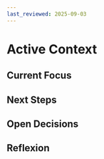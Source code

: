 ```yaml
---
last_reviewed: 2025-09-03
---
```


# Active Context

## Current Focus

## Next Steps

## Open Decisions

## Reflexion
